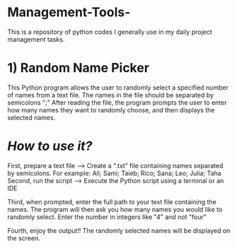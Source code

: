 # Management-Tools-
This is a repository of python codes I generally use in my daily project management tasks. 

# **1) Random Name Picker**
This Python program allows the user to randomly select a specified number of names from a text file. The names in the file should be separated by semicolons ";"
After reading the file, the program prompts the user to enter how many names they want to randomly choose, and then displays the selected names. 
# *How to use it?*
First, prepare a text file --> Create a ".txt" file containing names separated by semicolons. 
For example: 
Ali; Sami; Taieb; Rico; Sana; Leo; Julia; Taha
Second, run the script --> Execute the Python script using a terminal or an IDE

Third, when prompted, enter the full path to your text file containing the names. The program will then ask you how many names you would like to randomly select. Enter the number in integers like "4" and not "four" 

Fourth, enjoy the output!! The randomly selected names will be displayed on the screen. 
